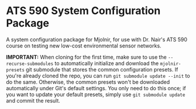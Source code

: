 # ATS 590 System Configuration Package

A system configuration package for Mjolnir, for use with Dr. Nair's ATS 590 course on testing new low-cost environmental sensor networks.

**IMPORTANT:** When cloning for the first time, make sure to use the ``--recurse-submodules`` to automatically initialize and download the ``mjolnir-presets`` git submodule that stores the common configuration presets.
If you're already cloned the repo, you can run ``git submodule update --init`` to do the same.
Otherwise, the common presets won't be downloaded automatically under Git's default settings.
You only need to do this once; if you want to update your default presets, simply use ``git submodule update`` and commit the result.
